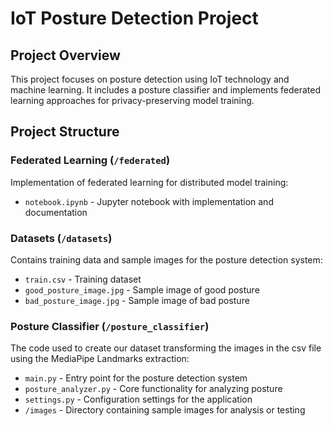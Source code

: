 # IoT Posture Detection Project

## Project Overview
This project focuses on posture detection using IoT technology and machine learning. It includes a posture classifier and implements federated learning approaches for privacy-preserving model training.

## Project Structure

### Federated Learning (`/federated`)
Implementation of federated learning for distributed model training:
- `notebook.ipynb` - Jupyter notebook with implementation and documentation

### Datasets (`/datasets`)
Contains training data and sample images for the posture detection system:
- `train.csv` - Training dataset
- `good_posture_image.jpg` - Sample image of good posture
- `bad_posture_image.jpg` - Sample image of bad posture

### Posture Classifier (`/posture_classifier`)
The code used to create our dataset transforming the images in the csv file using the MediaPipe Landmarks extraction:
- `main.py` - Entry point for the posture detection system
- `posture_analyzer.py` - Core functionality for analyzing posture
- `settings.py` - Configuration settings for the application
- `/images` - Directory containing sample images for analysis or testing

